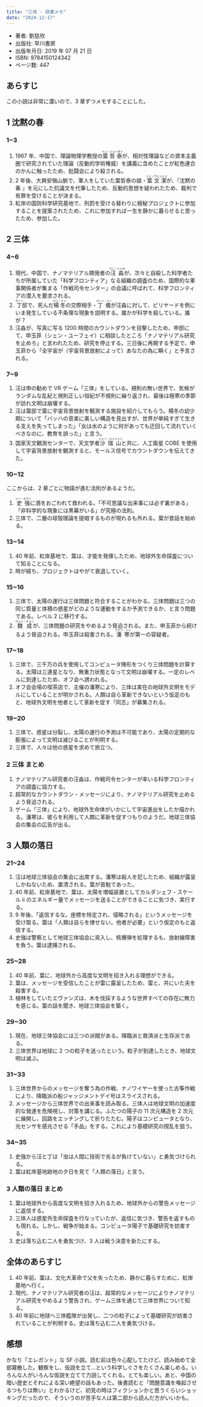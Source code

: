 ```yaml
---
title: "三体 - 読書メモ"
date: "2024-12-17"
---
```

- 著者: 劉慈欣
- 出版社: 早川書房
- 出版年月日: 2019 年 07 月 21 日
- ISBN: 9784150124342
- ページ数: 447

## あらすじ

この小説は非常に濃いので、3 章ずつメモすることにした。

## 1 沈黙の春

### 1~3

1. 1967 年、中国で、理論物理学教授の<ruby>葉哲泰<rp>(</rp><rt>イェ・ジョータイ</rt><rp>)</rp></ruby>が、相対性理論などの資本主義圏で研究されていた理論（反動的学術権威）を講義に含めたことが紅色連合のかんに触ったため、批闘会により殺される。
2. 2 年後、大興安嶺山脈で、軍人をしていた葉哲泰の娘・<ruby>葉文潔<rp>(</rp><rt>イェ・ウェンジェ</rt><rp>)</rp></ruby>が、『沈黙の春 』を元にした抗議文を代筆したため、反動的思想を疑われたため、裁判で有罪を受けることが決まる。
3. 紅岸の国防科学研究基地で、刑罰を受ける替わりに極秘プロジェクトに参加することを提案されたため、これに参加すれば一生を静かに暮らせると思ったため、参加した。

## 2 三体

### 4~6

1. 現代、中国で、ナノマテリアル開発者の<ruby>汪淼<rp>(</rp><rt>ワン・ミャオ</rt><rp>)</rp></ruby>が、次々と自殺した科学者たちが所属していた「科学フロンティア」なる組織の調査のため、国際的な軍事関係者が集まる「作戦司令センター」の会議に呼ばれて、科学フロンティアの潜入を要求される。
2. <ruby>丁<rp>(</rp><rt>ディン</rt><rp>)</rp></ruby>邸で、死んだ<ruby>楊冬<rp>(</rp><rt>ヤン・ドン</rt><rp>)</rp></ruby>の交際相手・<ruby>丁儀<rp>(</rp><rt>ディン・イー</rt><rp>)</rp></ruby>が汪淼に対して、ビリヤードを例にいま発生している不条理な現象を説明する。誰かが科学を殺している。誰が？
3. 汪淼が、写真に写る 1200 時間のカウントダウンを目撃したため、申邸にて、申玉菲（シェン・ユーフェイ）に相談したところ「ナノマテリアル研究を止めろ」と言われたため、研究を停止する。三日後に再開する予定で、申玉菲から「全宇宙が（宇宙背景放射によって）あなたの為に瞬く」と予言される。

### 7~9

1. 汪は申の勧めで VR ゲーム「三体」をしている。規則の無い世界で、気候がランダムな乱紀と規則正しい恒紀が不規則に繰り返され、最後は極寒の季節が訪れ文明は崩壊する。
2. 汪は葉邸で葉に宇宙背景放射を観測する施設を紹介してもらう。楊冬の幼少期について「バッハの音楽に美しい構造を見出すが、世界が単純すぎて生きる支えを失ってしまった」「女は水のように何があっても迂回して流れていくべきなのに、教育を誤った」と言う。
3. 国家天文観測センターで、天文学者<ruby>沙瑞山<rp>(</rp><rt>シャー・ルイシャン</rt><rp>)</rp></ruby>と共に、人工衛星 COBE を使用して宇宙背景放射を観測すると、モールス信号でカウントダウンを伝えてきた。

### 10~12

ここからは、2 章ごとに物語が進む法則があるようだ。

1. <ruby>史強<rp>(</rp><rt>シー・チアン</rt><rp>)</rp></ruby>に酒をおごわれて救われる。「不可思議な出来事には必ず裏がある」「非科学的な現象には黒幕がいる」が究極の法則。
2. 三体で、二層の球殻理論を提唱するものが現れるも外れる。葉が昔話を始める。

### 13~14

1. 40 年前、紅岸基地で、葉は、才能を発揮したため、地球外生命探査について知ることになる。
2. 時が経ち、プロジェクトはやがて衰退していく。

### 15~16

1. 三体で、太陽の運行は三体問題と符合することがわかる。三体問題は三つの同じ質量と体積の惑星がどのような運動をするか予測できるか、と言う問題である。レベル 2 に移行する。
2. <ruby>魏成<rp>(</rp><rt>ウェイ・チョン</rt><rp>)</rp></ruby>が、三体問題の研究をやめるよう脅迫される。また、申玉菲から続けるよう脅迫される。申玉菲は殺害される。<ruby>潘寒<rp>(</rp><rt>ファン・ハン</rt><rp>)</rp></ruby>が第一の容疑者。
### 17~18

1. 三体で、三千万の兵を使用してコンピュータ陣形をつくり三体問題を計算する。太陽は三連星となり、無重力状態となって文明は崩壊する。一定のレベルに到達したため、オフ会へ誘われる。
2. オフ会会場の喫茶店で、主催の潘寒により、三体は実在の地球外文明をモデルにしていることが明かされる。人類は自ら革新できないという仮定のもと、地球外文明を他者として革新を促す「同志」が募集される。

### 19~20

1. 三体で、惑星は分裂し、太陽の運行の予測は不可能であり、太陽の定期的な膨張によって文明は滅びることが判明する。
2. 三体で、人々は他の惑星を求めて旅立つ。

### 2 三体 まとめ

1. ナノマテリアル研究者の汪淼は、作戦司令センターが率いる科学フロンティアの調査に協力する。
2. 超常的なカウントダウン・メッセージにより、ナノマテリアル研究を止めるよう脅迫される。
3. ゲーム「三体」により、地球外生命体がいかにして宇宙進出をしたか描かれる。潘寒は、彼らを利用して人類に革新を促すつもりのようだ。地球三体協会の集会の広告が出る。

## 3 人類の落日

### 21~24

1. 汪は地球三体協会の集会に出席する。潘寒は殺人を犯したため、組織が露呈しかねないため、粛清される。葉が首魁であった。
2. 40 年前、紅岸基地で、葉は、太陽を増幅装置としてカルダシェフ・スケール ii のエネルギー量でメッセージを送ることができることに気づき、実行する。
3. 9 年後、「返信するな。座標を特定され、侵略される」というメッセージを受け取る。葉は「人類は自らを律せない。他者が必要」という仮定のもと返信する。
4. 史強は警察として地球三体協会に突入し、核爆弾を処理するも、放射線障害を負う。葉は逮捕される。

### 25~28

1. 40 年前、葉に、地球外から高度な文明を招き入れる理想ができる。
2. 葉は、メッセージを受信したことが雷に露呈したため、雷と、共にいた夫を殺害する。
3. 植林をしていたエヴァンズは、木を伐採するような世界すべての存在に無力を感じる。葉の話を聞き、地球三体協会を築く。

### 29~30

1. 現在、地球三体協会には三つの派閥がある。降臨派と救済派と生存派である。
2. 三体世界は地球に 2 つの粒子を送ったという。粒子が到達したとき、地球文明は滅ぶ。

### 31~33

1. 三体世界からのメッセージを奪う為の作戦、ナノワイヤーを使った古筝作戦により、降臨派の船ジャッジメントデイ号はスライスされる。
2. メッセージから三体世界での出来事を読み取る。三体人は地球文明の加速度的な発達を危険視し、対策を講じる。ふたつの陽子の 11 次元構造を 2 次元に展開し、回路をエッチングして折りたたむ。陽子はコンピュータとなり、光センサを感光させる「手品」をする。これにより基礎研究の撹乱を狙う。

### 34~35

1. 史強から汪と丁は「虫は人間に技術で劣るが負けていない」と勇気づけられる。
2. 葉は紅岸基地跡地の夕日を見て「人類の落日」と言う。

### 3 人類の落日 まとめ

1. 葉は地球外から高度な文明を招き入れるため、地球外からの警告メッセージに返信する。
2. 三体人は惑星外生命探査を行なっていたが、返信に気づき、警告を返すものも現れる。しかし、戦争が始まる。コンピュータ陽子で基礎研究を妨害する。
3. 史は落ち込む二人を勇気づけ、3 人は戦う決意を新たにする。

## 全体のあらすじ

1. 40 年前、葉は、文化大革命で父を失ったため、静かに暮らすために、紅岸基地へ行く。
2. 現代、ナノマテリアル研究者の汪は、超常的なメッセージによりナノマテリアル研究をやめるよう警告され、ゲーム三体を通じて三体世界について知る。
3. 40 年前に地球へ三体艦隊が出発し、二つの粒子によって基礎研究が妨害されていることが判明する。史は落ち込む二人を勇気づける。

## 感想

かなり「エレガント」な SF 小説。読む前は色々心配してたけど、読み始めて全部霧散した。観察をし、仮説を立て…という科学しぐさをたくさん楽しめる。いろんな人がいろんな仮説を立てて力説してくれる。とても楽しい。あと、中国の暗い歴史とそれによる深い絶望の話もあった。後書読むと「問題意識を喚起させるつもりは無い」とわかるけど、初見の時はフィクションかと思うくらいショッキングだったので、そういうのが苦手な人は第二部から読んだ方がいいかも。